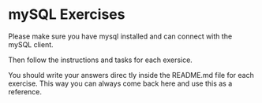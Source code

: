 # mySQL Exercises

Please make sure you have mysql installed and can connect with the mySQL client.

Then follow the instructions and tasks for each exersice.  

You should write your answers direc tly inside the README.md file for each exercise. 
This way you can always come back here and use this as a reference.


